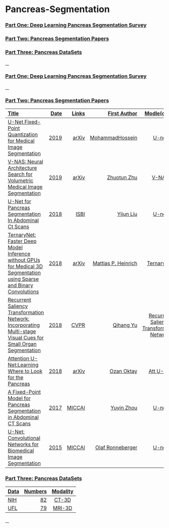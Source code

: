 # Pancreas-Segmentation

### <a href="#id_1"> Part One: Deep Learning Pancreas Segmentation Survey </a>
### <a href="#id_2"> Part Two:  Pancreas Segmentation Papers </a>
### <a href="#id_3"> Part Three: Pancreas DataSets

&nbsp;
&nbsp;
### <span id="id_1">Part One: Deep Learning Pancreas Segmentation Survey
  
  
&nbsp;
&nbsp;
### <span id="id_2">Part Two: Pancreas Segmentation Papers
Title | Date | Links |First Author| Modle(code)|
:---- |-----:|------:|-----------:|:-----:
U-Net Fixed-Point Quantization for Medical Image Segmentation | 2019 | [arXiv](https://arxiv.org/pdf/1908.01073v2.pdf) | MohammadHossein | [U-net](https://github.com/hossein1387/U-Net-Fixed-Point-Quantization-for-Medical-Image-Segmentation) |   
V-NAS: Neural Architecture Search for Volumetric Medical Image Segmentation | 2019 | [arXiv](https://arxiv.org/pdf/1906.02817.pdf) | Zhuotun Zhu | V-NAS | 
U-Net for Pancreas Segmentation In Abdominal Ct Scans | 2018 | [ISBI](http://perfectroc.com/publication/Yijun_ISBI181page_final.pdf) | Yijun Liu | [U-net](https://github.com/snapfinger/pancreas-seg) | 
TernaryNet: Faster Deep Model Inference without GPUs for Medical 3D Segmentation using Sparse and Binary Convolutions | 2018 | [arXiv](https://arxiv.org/pdf/1801.09449v1.pdf) | Mattias P. Heinrich | [TernaryNet](https://github.com/mattiaspaul/TernaryNet) |
Recurrent Saliency Transformation Network: Incorporating Multi-stage Visual Cues for Small Organ Segmentation | 2018| [CVPR](https://arxiv.org/pdf/1709.04518v4.pdf)| Qihang Yu | [Recurrent Saliency Transformation Network](https://github.com/twni2016/OrganSegRSTN_PyTorch)|   
Attention U-Net:Learning Where to Look for the Pancreas | 2018 | [arXiv](https://arxiv.org/pdf/1804.03999v3.pdf) | Ozan Oktay | [Att U-Net](https://github.com/ozan-oktay/Attention-Gated-Networks) |   
A Fixed-Point Model for Pancreas Segmentation in Abdominal CT Scans | 2017 | [MICCAI](https://arxiv.org/pdf/1612.08230v4.pdf) | Yuyin Zhou | [U-net](https://github.com/snapfinger/pancreas-seg)|  
U-Net: Convolutional Networks for Biomedical Image Segmentation | 2015 | [MICCAI](https://arxiv.org/pdf/1505.04597v1.pdf) | Olaf Ronneberger | [U-net](https://github.com/milesial/Pytorch-UNet)|    

  

  
### <span id="id_3">Part Three: Pancreas DataSets
Data | Numbers | Modality |
:---- |-----:|:------:
[NIH](https://wiki.cancerimagingarchive.net/display/Public/Pancreas-CT#4d464781e8d04a3e935bc3007d9aed84s) |82 | CT-3D |  
[UFL]() | 79 | MRI-3D|
  
&nbsp;
&nbsp;

